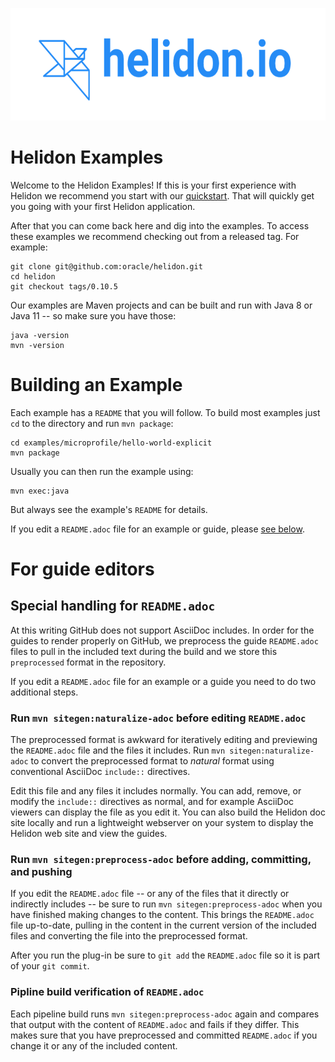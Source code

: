 <p align="center">
    <img src="../etc/images/Primary_logo_blue.png" height="180">
</p>

# Helidon Examples

Welcome to the Helidon Examples! If this is your first experience with
Helidon we recommend you start with our
[quickstart](https://helidon.io/docs/latest/#/getting-started/02_base-example).
That will quickly get you going with your first Helidon application.

After that you can come back here and dig into the examples. To access
these examples we recommend checking out from a released tag. For example:

```
git clone git@github.com:oracle/helidon.git
cd helidon
git checkout tags/0.10.5
```

Our examples are Maven projects and can be built and run with
Java 8 or Java 11 -- so make sure you have those:

```
java -version
mvn -version
```

# Building an Example

Each example has a `README` that you will follow. To build most examples
just `cd` to the directory and run `mvn package`:

```
cd examples/microprofile/hello-world-explicit
mvn package
```
Usually you can then run the example using:

```
mvn exec:java
```

But always see the example's `README` for details.

If you edit a `README.adoc` file for an example or guide, please [see below](#for-guide-editors).

# For guide editors

## Special handling for `README.adoc`
At this writing GitHub does not support AsciiDoc includes. In order for the guides 
to render properly on GitHub, we preprocess the guide `README.adoc` files to 
pull in the included text during the build and we store this `preprocessed` format
in the repository.

If you edit a `README.adoc` file for an example or a guide you need to do two
additional steps.

### Run `mvn sitegen:naturalize-adoc` before editing `README.adoc`
The preprocessed format is awkward for iteratively editing and previewing
the `README.adoc` file and the files it includes. Run 
`mvn sitegen:naturalize-adoc` to convert the preprocessed format to _natural_
format using conventional AsciiDoc `include::` directives. 

Edit this file and any files it includes normally. You can add, remove, or
modify the `include::` directives as normal, and for example
AsciiDoc viewers can display the file as you edit it. You can also build the Helidon
doc site locally and run a lightweight
webserver on your system to display the Helidon web site and view the guides.

### Run `mvn sitegen:preprocess-adoc` before adding, committing, and pushing
If you edit the `README.adoc` file -- or any of the files that it directly or
indirectly includes -- be sure to run `mvn sitegen:preprocess-adoc` when you
have finished making changes to the content. This brings the `README.adoc` file
up-to-date, pulling in the content in the current version of the
included files and converting the file into the preprocessed format.

After you run the plug-in be sure to `git add` the `README.adoc` file so it is
part of your `git commit`. 

### Pipline build verification of `README.adoc`
Each pipeline build runs `mvn sitegen:preprocess-adoc` again and compares
that output with the content of `README.adoc` and fails if they differ. 
This makes sure that you have preprocessed and committed `README.adoc` if you 
change it or any of the included content.
